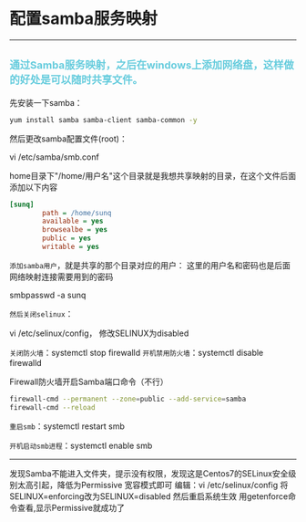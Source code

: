# **配置samba服务映射**

---



## <font color="#66ccdd" size="4"> 通过Samba服务映射，之后在windows上添加网络盘，这样做的好处是可以随时共享文件。</font>

先安装一下samba：

```sh
yum install samba samba-client samba-common -y
```

然后更改samba配置文件(root)：

vi /etc/samba/smb.conf

home目录下"/home/用户名"这个目录就是我想共享映射的目录，在这个文件后面添加以下内容

```ini
[sunq]
        path = /home/sunq
        available = yes
        browsealbe = yes
        public = yes
        writable = yes
```

`添加samba用户`，就是共享的那个目录对应的用户：
这里的用户名和密码也是后面网络映射连接需要用到的密码

smbpasswd -a sunq


`然后关闭selinux`：

vi /etc/selinux/config，
修改SELINUX为disabled


`关闭防火墙`：systemctl stop firewalld
`开机禁用防火墙`：systemctl disable firewalld

Firewall防火墙开启Samba端口命令（不行）
```sh
firewall-cmd --permanent --zone=public --add-service=samba
firewall-cmd --reload
```

`重启smb`：systemctl restart smb

`开机启动smb进程`：systemctl enable smb

---

发现Samba不能进入文件夹，提示没有权限，发现这是Centos7的SELinux安全级别太高引起，降低为Permissive 宽容模式即可
编辑：vi /etc/selinux/config
将SELINUX=enforcing改为SELINUX=disabled
然后重启系统生效
用getenforce命令查看,显示Permissive就成功了
